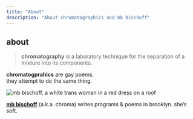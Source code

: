 ```yaml
---
title: "About"
description: "About chromatographics and mb bischoff"
---
```


## about

> **chromatography** is a laboratory technique for the separation of a mixture into its components.

**chromatogprahics** are gay poems.  
they attempt to do the same thing.

![mb bischoff. a white trans woman in a red dress on a roof](/images/mb.webp)

[**<span class="first-name">mb</span> bischoff**](https://mbbischoff.com) (a.k.a. chroma) writes programs & poems in brooklyn. she’s soft.